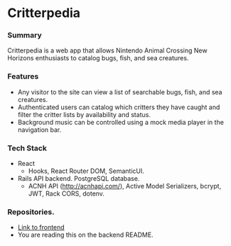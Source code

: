 # Critterpedia

### Summary

Critterpedia is a web app that allows Nintendo Animal Crossing New Horizons enthusiasts to catalog bugs, fish, and sea creatures.

### Features
* Any visitor to the site can view a list of searchable bugs, fish, and sea creatures.
* Authenticated users can catalog which critters they have caught and filter the critter lists by availability and status.
* Background music can be controlled using a mock media player in the navigation bar.

### Tech Stack
* React
  * Hooks, React Router DOM, SemanticUI.
* Rails API backend. PostgreSQL database.
  * ACNH API (http://acnhapi.com/), Active Model Serializers, bcrypt, JWT, Rack CORS, dotenv.
  
### Repositories.
- [Link to frontend](https://github.com/blobbyblobfish/critterpedia-frontend/)
- You are reading this on the backend README.
